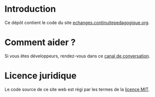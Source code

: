 # Introduction

Ce dépôt contient le code du site
[echanges.continuitepedagogique.org](https://www.continuitepedagogique.org).

# Comment aider ?

Si vous êtes développeurs, rendez-vous dans ce [canal de conversation](https://chat.faire-ecole.org/channel/tech-room).

# Licence juridique

Le code source de ce site web est régi par les termes de la [licence MIT](https://github.com/Continuite-Pedagogique/www/blob/master/LICENSE).

